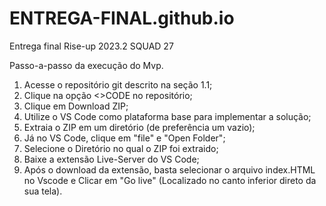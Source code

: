# ENTREGA-FINAL.github.io
Entrega final Rise-up 2023.2 SQUAD 27

Passo-a-passo da execução do Mvp.
1. Acesse o repositório git descrito na seção 1.1;
2. Clique na opção <>CODE no repositório;
3. Clique em Download ZIP;
4. Utilize o VS Code como plataforma base para implementar a solução;
5. Extraia o ZIP em um diretório (de preferência um vazio);
6. Já no VS Code, clique em "file" e "Open Folder";
7. Selecione o Diretório no qual o ZIP foi extraido;
8. Baixe a extensão Live-Server do VS Code;
9. Após o download da extensão, basta selecionar o arquivo index.HTML no Vscode e Clicar em "Go live" (Localizado no canto inferior direto da sua tela).
